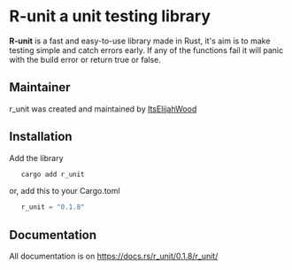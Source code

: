 # R-unit a unit testing library

**R-unit** is a fast and easy-to-use library made in Rust, it's aim is to make testing simple and catch errors early.
If any of the functions fail it will panic with the build error or return true or false.

## Maintainer
r_unit was created and maintained by [ItsElijahWood](https://github.com/itselijahwood)

## Installation

Add the library
```bash
   cargo add r_unit 
```
or, add this to your Cargo.toml
```rust
   r_unit = "0.1.8"
```

## Documentation

All documentation is on https://docs.rs/r_unit/0.1.8/r_unit/
